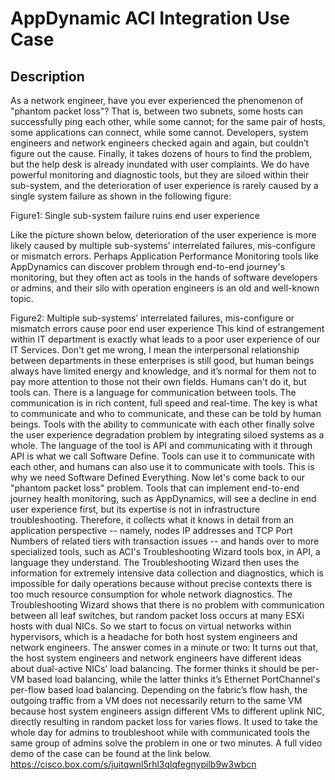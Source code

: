 # AppDynamic ACI Integration Use Case

## Description

As a network engineer, have you ever experienced the phenomenon of "phantom packet loss"? That is, between two subnets, some hosts can successfully ping each other, while some cannot; for the same pair of hosts, some applications can connect, while some cannot. Developers, system engineers and network engineers checked again and again, but couldn’t figure out the cause. Finally, it takes dozens of hours to find the problem, but the help desk is already inundated with user complaints. We do have powerful monitoring and diagnostic tools, but they are siloed within their sub-system, and the deterioration of user experience is rarely caused by a single system failure as shown in the following figure:
 
Figure1: Single sub-system failure ruins end user experience

Like the picture shown below, deterioration of the user experience is more likely caused by multiple sub-systems’ interrelated failures, mis-configure or mismatch errors. Perhaps Application Performance Monitoring tools like AppDynamics can discover problem through end-to-end journey's monitoring, but they often act as tools in the hands of software developers or admins, and their silo with operation engineers is an old and well-known topic.
 
Figure2: Multiple sub-systems’ interrelated failures, mis-configure or mismatch errors cause poor end user experience
This kind of estrangement within IT department is exactly what leads to a poor user experience of our IT Services. Don't get me wrong, I mean the interpersonal relationship between departments in these enterprises is still good, but human beings always have limited energy and knowledge, and it’s normal for them not to pay more attention to those not their own fields. Humans can't do it, but tools can. There is a language for communication between tools. The communication is in rich content, full speed and real-time. The key is what to communicate and who to communicate, and these can be told by human beings. Tools with the ability to communicate with each other finally solve the user experience degradation problem by integrating siloed systems as a whole.
The language of the tool is API and communicating with it through API is what we call Software Define. Tools can use it to communicate with each other, and humans can also use it to communicate with tools. This is why we need Software Defined Everything. Now let's come back to our "phantom packet loss" problem. Tools that can implement end-to-end journey health monitoring, such as AppDynamics, will see a decline in end user experience first, but its expertise is not in infrastructure troubleshooting. Therefore, it collects what it knows in detail from an application perspective -- namely, nodes IP addresses and TCP Port Numbers of related tiers with transaction issues --  and hands over to more specialized tools, such as ACI's Troubleshooting Wizard tools box, in API, a language they understand. The Troubleshooting Wizard then uses the information for extremely intensive data collection and diagnostics, which is impossible for daily operations because without precise contexts there is too much resource consumption for whole network diagnostics. The Troubleshooting Wizard shows that there is no problem with communication between all leaf switches, but random packet loss occurs at many ESXi hosts with dual NICs. So we start to focus on virtual networks within hypervisors, which is a headache for both host system engineers and network engineers. The answer comes in a minute or two: It turns out that, the host system engineers and network engineers have different ideas about dual-active NICs’ load balancing. The former thinks it should be per-VM based load balancing, while the latter thinks it’s Ethernet PortChannel's per-flow based load balancing. Depending on the fabric’s flow hash, the outgoing traffic from a VM does not necessarily return to the same VM because host system engineers assign different VMs to different uplink NIC, directly resulting in random packet loss for varies flows. It used to take the whole day for admins to troubleshoot while with communicated tools the same group of admins solve the problem in one or two minutes. A full video demo of the case can be found at the link below.
https://cisco.box.com/s/juitqwnl5rhl3qlqfegnypilb9w3wbcn
